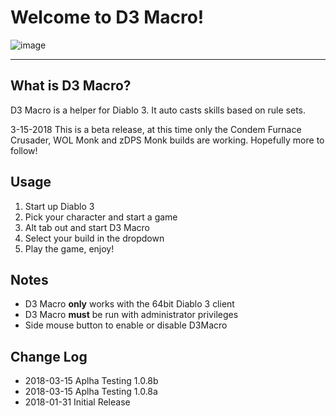# Welcome to D3 Macro!

![image][image]

[image]: https://github.com/d3macro/D3Macro/blob/master/Markdown/D3Macro.png?raw=true

----
## What is D3 Macro?

D3 Macro is a helper for Diablo 3.  It auto casts skills based on rule sets. 

3-15-2018 This is a beta release, at this time only the Condem Furnace Crusader, WOL Monk and zDPS Monk builds are working.  Hopefully more to follow!

## Usage
1. Start up Diablo 3
2. Pick your character and start a game
3. Alt tab out and start D3 Macro
4. Select your build in the dropdown
5. Play the game, enjoy!

## Notes
* D3 Macro **only** works with the 64bit Diablo 3 client
* D3 Macro **must** be run with administrator privileges 
* Side mouse button to enable or disable D3Macro

## Change Log
* 2018-03-15 Aplha Testing 1.0.8b
* 2018-03-15 Aplha Testing 1.0.8a
* 2018-01-31 Initial Release
